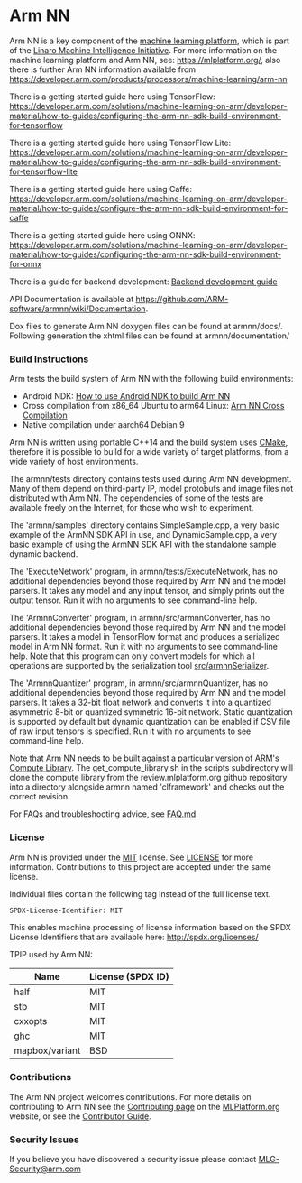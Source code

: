 # Arm NN

Arm NN is a key component of the [machine learning platform](https://mlplatform.org/), which is part of the [Linaro Machine Intelligence Initiative](https://www.linaro.org/news/linaro-announces-launch-of-machine-intelligence-initiative/). For more information on the machine learning platform and Arm NN, see: <https://mlplatform.org/>, also there is further Arm NN information available from <https://developer.arm.com/products/processors/machine-learning/arm-nn>

There is a getting started guide here using TensorFlow: <https://developer.arm.com/solutions/machine-learning-on-arm/developer-material/how-to-guides/configuring-the-arm-nn-sdk-build-environment-for-tensorflow>

There is a getting started guide here using TensorFlow Lite: <https://developer.arm.com/solutions/machine-learning-on-arm/developer-material/how-to-guides/configuring-the-arm-nn-sdk-build-environment-for-tensorflow-lite>

There is a getting started guide here using Caffe: <https://developer.arm.com/solutions/machine-learning-on-arm/developer-material/how-to-guides/configure-the-arm-nn-sdk-build-environment-for-caffe>

There is a getting started guide here using ONNX: <https://developer.arm.com/solutions/machine-learning-on-arm/developer-material/how-to-guides/configuring-the-arm-nn-sdk-build-environment-for-onnx>

There is a guide for backend development: [Backend development guide](src/backends/README.md)

API Documentation is available at https://github.com/ARM-software/armnn/wiki/Documentation.

Dox files to generate Arm NN doxygen files can be found at armnn/docs/. Following generation the xhtml files can be found at armnn/documentation/

### Build Instructions

Arm tests the build system of Arm NN with the following build environments:

* Android NDK: [How to use Android NDK to build Arm NN](BuildGuideAndroidNDK.md)
* Cross compilation from x86_64 Ubuntu to arm64 Linux: [Arm NN Cross Compilation](BuildGuideCrossCompilation.md)
* Native compilation under aarch64 Debian 9

Arm NN is written using portable C++14 and the build system uses [CMake](https://cmake.org/), therefore it is possible to build for a wide variety of target platforms, from a wide variety of host environments.

The armnn/tests directory contains tests used during Arm NN development. Many of them depend on third-party IP, model protobufs and image files not distributed with Arm NN. The dependencies of some of the tests are available freely on the Internet, for those who wish to experiment.

The 'armnn/samples' directory contains SimpleSample.cpp, a very basic example of the ArmNN SDK API in use, and DynamicSample.cpp, a very basic example of using the ArmNN SDK API with the standalone sample dynamic backend.

The 'ExecuteNetwork' program, in armnn/tests/ExecuteNetwork, has no additional dependencies beyond those required by Arm NN and the model parsers. It takes any model and any input tensor, and simply prints out the output tensor. Run it with no arguments to see command-line help.

The 'ArmnnConverter' program, in armnn/src/armnnConverter, has no additional dependencies beyond those required by Arm NN and the model parsers. It takes a model in TensorFlow format and produces a serialized model in Arm NN format. Run it with no arguments to see command-line help. Note that this program can only convert models for which all operations are supported by the serialization tool [src/armnnSerializer](src/armnnSerializer/README.md).

The 'ArmnnQuantizer' program, in armnn/src/armnnQuantizer, has no additional dependencies beyond those required by Arm NN and the model parsers. It takes a 32-bit float network and converts it into a quantized asymmetric 8-bit or quantized symmetric 16-bit network.
Static quantization is supported by default but dynamic quantization can be enabled if CSV file of raw input tensors is specified. Run it with no arguments to see command-line help.

Note that Arm NN needs to be built against a particular version of [ARM's Compute Library](https://github.com/ARM-software/ComputeLibrary). The get_compute_library.sh in the scripts subdirectory will clone the compute library from the review.mlplatform.org github repository into a directory alongside armnn named 'clframework' and checks out the correct revision.

For FAQs and troubleshooting advice, see [FAQ.md](docs/FAQ.md)

### License

Arm NN is provided under the [MIT](https://spdx.org/licenses/MIT.html) license.
See [LICENSE](LICENSE) for more information. Contributions to this project are accepted under the same license.

Individual files contain the following tag instead of the full license text.

    SPDX-License-Identifier: MIT

This enables machine processing of license information based on the SPDX License Identifiers that are available here: http://spdx.org/licenses/

TPIP used by Arm NN:

| Name           | License (SPDX ID) |
|----------------|-------------------|
| half           | MIT               |
| stb            | MIT               |
| cxxopts        | MIT               |
| ghc            | MIT               |
| mapbox/variant | BSD               |

### Contributions

The Arm NN project welcomes contributions. For more details on contributing to Arm NN see the [Contributing page](https://mlplatform.org/contributing/) on the [MLPlatform.org](https://mlplatform.org/) website, or see the [Contributor Guide](ContributorGuide.md).

### Security Issues
If you believe you have discovered a security issue please contact MLG-Security@arm.com
